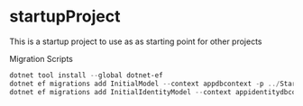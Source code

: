 # startupProject
This is a startup project to use as as starting point for other projects

Migration Scripts
```powershell
dotnet tool install --global dotnet-ef
dotnet ef migrations add InitialModel --context appdbcontext -p ../StartupProject.Infrastructure/StartupProject.Infrastructure.csproj -s StartupProject.Web.csproj -o Data/Migrations
dotnet ef migrations add InitialIdentityModel --context appidentitydbcontext -p ../StartupProject.Infrastructure/StartupProject.Infrastructure.csproj -s StartupProject.Web.csproj -o Identity/Migrations
```
